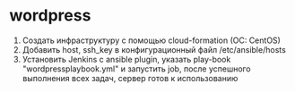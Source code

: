 # wordpress
1. Создать инфраструктуру с помощью cloud-formation (OC: CentOS)
2. Добавить host, ssh_key в конфигурационный файл /etc/ansible/hosts
3. Установить Jenkins с ansible plugin, указать play-book "wordpressplaybook.yml" и запустить job, после успешного выполнения всех задач, сервер готов к использованию
